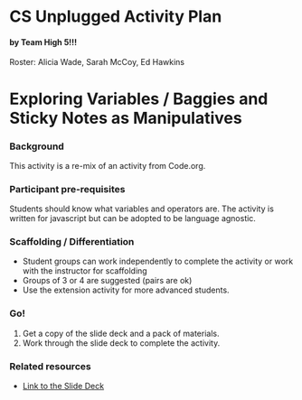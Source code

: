 # CS Unplugged Activity Plan
#### by Team High 5!!!
Roster: Alicia Wade, Sarah McCoy, Ed Hawkins

# Exploring Variables / Baggies and Sticky Notes as Manipulatives

### Background
This activity is a re-mix of an activity from Code.org.

### Participant pre-requisites
Students should know what variables and operators are. The activity is written for javascript but can be adopted to be language agnostic.

### Scaffolding / Differentiation 
* Student groups can work independently to complete the activity or work with the instructor for scaffolding 
* Groups of 3 or 4 are suggested (pairs are ok)
* Use the extension activity for more advanced students.

### Go!
1. Get a copy of the slide deck and a pack of materials.
1. Work through the slide deck to complete the activity.
   

### Related resources
* [Link to the Slide Deck](https://docs.google.com/presentation/d/1sDlMS2IVAtT45zQeBRFI2a9d5kHGu29wZvYlYOvmP_c/edit?usp=sharing)
  